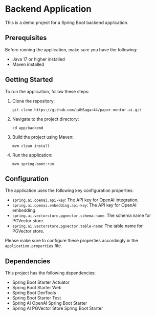 # Backend Application

This is a demo project for a Spring Boot backend application.

## Prerequisites

Before running the application, make sure you have the following:

- Java 17 or higher installed
- Maven installed

## Getting Started

To run the application, follow these steps:

1. Clone the repository:

    ```shell
    git clone https://github.com/iAMSagar44/paper-mentor-ai.git
    ```

2. Navigate to the project directory:

    ```shell
    cd app/backend
    ```

3. Build the project using Maven:

    ```shell
    mvn clean install
    ```

4. Run the application:

    ```shell
    mvn spring-boot:run
    ```

## Configuration

The application uses the following key configuration properties:

- `spring.ai.openai.api-key`: The API key for OpenAI integration.
- `spring.ai.openai.embedding.api-key`: The API key for OpenAI embedding.
- `spring.ai.vectorstore.pgvector.schema-name`: The schema name for PGVector store.
- `spring.ai.vectorstore.pgvector.table-name`: The table name for PGVector store.


Please make sure to configure these properties accordingly in the `application.properties` file.

## Dependencies

This project has the following dependencies:

- Spring Boot Starter Actuator
- Spring Boot Starter Web
- Spring Boot DevTools
- Spring Boot Starter Test
- Spring AI OpenAI Spring Boot Starter
- Spring AI PGVector Store Spring Boot Starter
